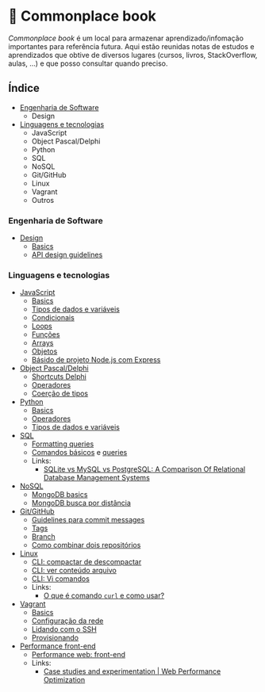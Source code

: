 # :notebook: Commonplace book

*Commonplace book* é um local para armazenar aprendizado/infomação importantes para referência futura. Aqui estão reunidas notas de estudos e aprendizados que obtive de diversos lugares (cursos, livros, StackOverflow, aulas, ...) e que posso consultar quando preciso.

## Índice
  
  - [Engenharia de Software](#engenharia-de-software)
    - Design
  - [Linguagens e tecnologias](#linguagens-e-tecnologias)
    - JavaScript
    - Object Pascal/Delphi
    - Python
    - SQL
    - NoSQL
    - Git/GitHub
    - Linux
    - Vagrant
    - Outros

### Engenharia de Software

  - [Design](design/)
    - [Basics](design/basics.md)
    - [API design guidelines](design/api-design-guidelines.md)

### Linguagens e tecnologias

- [JavaScript](javascript/)
  - [Basics](javascript/basics.md)
  - [Tipos de dados e variáveis](javascript/data-types-variables.md)
  - [Condicionais](javascript/condicionais.md)
  - [Loops](javascript/loops.md)
  - [Funções](javascript/functions.md)
  - [Arrays](javascript/arrays.md)
  - [Objetos](javascript/objetos.md)
  - [Básido de projeto Node.js com Express](javascript/basics-nodejs-express)
- [Object Pascal/Delphi](delphi/)
  - [Shortcuts Delphi](delphi/shortcuts.md)
  - [Operadores](delphi/operadores.md)
  - [Coerção de tipos](delphi/coercao.md)
- [Python](python/)
  - [Basics](python/basics.md)
  - [Operadores](python/operadores.md)
  - [Tipos de dados e variáveis](python/data-types-variables.md)
- [SQL](sql/)
  - [Formatting queries](sql/formatting-queries.md)
  - [Comandos básicos](sql/basics.md) e [queries](sql/basics.sql)
  - Links:
    - [SQLite vs MySQL vs PostgreSQL: A Comparison Of Relational Database Management Systems](https://www.digitalocean.com/community/tutorials/sqlite-vs-mysql-vs-postgresql-a-comparison-of-relational-database-management-systems)
- [NoSQL](nosql/)
  - [MongoDB basics](nosql/mongodb-basics.md)
  - [MongoDB busca por distância](nosql/mongodb-geospatial.md)
- [Git/GitHub](git/)
  - [Guidelines para commit messages](git/commit-messages-guidelines.md)
  - [Tags](git/tags.md)
  - [Branch](git/branch.md)
  - [Como combinar dois repositórios](git/merge-repos.md)
- [Linux](/linux)
  - [CLI: compactar de descompactar](linux/cli-compactar-descompactar.md)
  - [CLI: ver conteúdo arquivo](linux/cli-ler-conteudo-arquivos.md)
  - [CLI: Vi comandos](/linux/vi-comandos.md)
  - Links:
    - [O que é comando `curl` e como usar?](https://www.hostinger.com.br/tutoriais/comando-curl-linux/)
- [Vagrant](vagrant/)
  - [Basics](vagrant/basics.md)
  - [Configuração da rede](vagrant/configuracao-rede.md)
  - [Lidando com o SSH](vagrant/ssh.md)
  - [Provisionando](vagrant/provisioning.md)
- [Performance front-end](outros/)
  - [Performance web: front-end](outros/performance-front-end.md)
  - Links:
    - [Case studies and experimentation | Web Performance Optimization](https://wpostats.com/)
